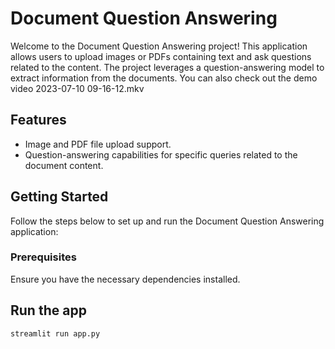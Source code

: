 # Document Question Answering

Welcome to the Document Question Answering project! This application allows users to upload images or PDFs containing text and ask questions related to the content. The project leverages a question-answering model to extract information from the documents.
You can also check out the demo video 2023-07-10 09-16-12.mkv
## Features

- Image and PDF file upload support.
- Question-answering capabilities for specific queries related to the document content.

## Getting Started

Follow the steps below to set up and run the Document Question Answering application:

### Prerequisites

Ensure you have the necessary dependencies installed. 

## Run the app

```bash
streamlit run app.py


